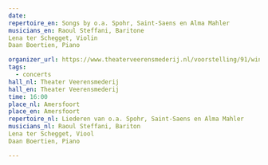 ```yaml
---
date:
repertoire_en: Songs by o.a. Spohr, Saint-Saens en Alma Mahler
musicians_en: Raoul Steffani, Baritone
Lena ter Schegget, Violin
Daan Boertien, Piano

organizer_url: https://www.theaterveerensmederij.nl/voorstelling/91/winnaar-nederlandse-muziekprijs/
tags:
  - concerts
hall_nl: Theater Veerensmederij
hall_en: Theater Veerensmederij
time: 16:00
place_nl: Amersfoort
place_en: Amersfoort
repertoire_nl: Liederen van o.a. Spohr, Saint-Saens en Alma Mahler
musicians_nl: Raoul Steffani, Bariton
Lena ter Schegget, Viool
Daan Boertien, Piano

---
```


